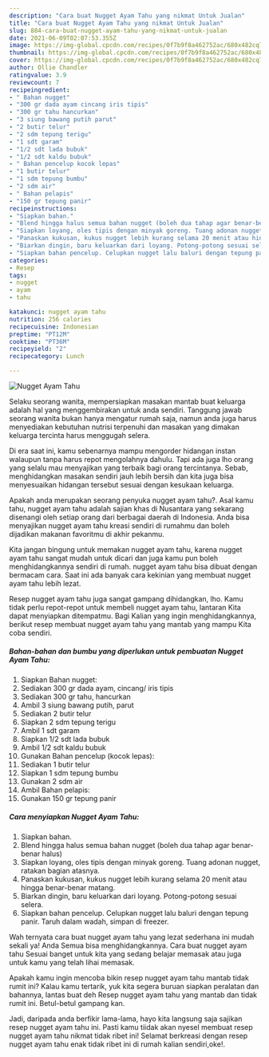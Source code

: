 ```yaml
---
description: "Cara buat Nugget Ayam Tahu yang nikmat Untuk Jualan"
title: "Cara buat Nugget Ayam Tahu yang nikmat Untuk Jualan"
slug: 884-cara-buat-nugget-ayam-tahu-yang-nikmat-untuk-jualan
date: 2021-06-09T02:07:53.355Z
image: https://img-global.cpcdn.com/recipes/0f7b9f8a462752ac/680x482cq70/nugget-ayam-tahu-foto-resep-utama.jpg
thumbnail: https://img-global.cpcdn.com/recipes/0f7b9f8a462752ac/680x482cq70/nugget-ayam-tahu-foto-resep-utama.jpg
cover: https://img-global.cpcdn.com/recipes/0f7b9f8a462752ac/680x482cq70/nugget-ayam-tahu-foto-resep-utama.jpg
author: Ollie Chandler
ratingvalue: 3.9
reviewcount: 7
recipeingredient:
- " Bahan nugget"
- "300 gr dada ayam cincang iris tipis"
- "300 gr tahu hancurkan"
- "3 siung bawang putih parut"
- "2 butir telur"
- "2 sdm tepung terigu"
- "1 sdt garam"
- "1/2 sdt lada bubuk"
- "1/2 sdt kaldu bubuk"
- " Bahan pencelup kocok lepas"
- "1 butir telur"
- "1 sdm tepung bumbu"
- "2 sdm air"
- " Bahan pelapis"
- "150 gr tepung panir"
recipeinstructions:
- "Siapkan bahan."
- "Blend hingga halus semua bahan nugget (boleh dua tahap agar benar-benar halus)"
- "Siapkan loyang, oles tipis dengan minyak goreng. Tuang adonan nugget, ratakan bagian atasnya."
- "Panaskan kukusan, kukus nugget lebih kurang selama 20 menit atau hingga benar-benar matang."
- "Biarkan dingin, baru keluarkan dari loyang. Potong-potong sesuai selera."
- "Siapkan bahan pencelup. Celupkan nugget lalu baluri dengan tepung panir. Taruh dalam wadah, simpan di freezer."
categories:
- Resep
tags:
- nugget
- ayam
- tahu

katakunci: nugget ayam tahu 
nutrition: 256 calories
recipecuisine: Indonesian
preptime: "PT12M"
cooktime: "PT36M"
recipeyield: "2"
recipecategory: Lunch

---
```



![Nugget Ayam Tahu](https://img-global.cpcdn.com/recipes/0f7b9f8a462752ac/680x482cq70/nugget-ayam-tahu-foto-resep-utama.jpg)

Selaku seorang wanita, mempersiapkan masakan mantab buat keluarga adalah hal yang menggembirakan untuk anda sendiri. Tanggung jawab seorang  wanita bukan hanya mengatur rumah saja, namun anda juga harus menyediakan kebutuhan nutrisi terpenuhi dan masakan yang dimakan keluarga tercinta harus menggugah selera.

Di era  saat ini, kamu sebenarnya mampu mengorder hidangan instan walaupun tanpa harus repot mengolahnya dahulu. Tapi ada juga lho orang yang selalu mau menyajikan yang terbaik bagi orang tercintanya. Sebab, menghidangkan masakan sendiri jauh lebih bersih dan kita juga bisa menyesuaikan hidangan tersebut sesuai dengan kesukaan keluarga. 



Apakah anda merupakan seorang penyuka nugget ayam tahu?. Asal kamu tahu, nugget ayam tahu adalah sajian khas di Nusantara yang sekarang disenangi oleh setiap orang dari berbagai daerah di Indonesia. Anda bisa menyajikan nugget ayam tahu kreasi sendiri di rumahmu dan boleh dijadikan makanan favoritmu di akhir pekanmu.

Kita jangan bingung untuk memakan nugget ayam tahu, karena nugget ayam tahu sangat mudah untuk dicari dan juga kamu pun boleh menghidangkannya sendiri di rumah. nugget ayam tahu bisa dibuat dengan bermacam cara. Saat ini ada banyak cara kekinian yang membuat nugget ayam tahu lebih lezat.

Resep nugget ayam tahu juga sangat gampang dihidangkan, lho. Kamu tidak perlu repot-repot untuk membeli nugget ayam tahu, lantaran Kita dapat menyiapkan ditempatmu. Bagi Kalian yang ingin menghidangkannya, berikut resep membuat nugget ayam tahu yang mantab yang mampu Kita coba sendiri.

<!--inarticleads1-->

##### Bahan-bahan dan bumbu yang diperlukan untuk pembuatan Nugget Ayam Tahu:

1. Siapkan  Bahan nugget:
1. Sediakan 300 gr dada ayam, cincang/ iris tipis
1. Sediakan 300 gr tahu, hancurkan
1. Ambil 3 siung bawang putih, parut
1. Sediakan 2 butir telur
1. Siapkan 2 sdm tepung terigu
1. Ambil 1 sdt garam
1. Siapkan 1/2 sdt lada bubuk
1. Ambil 1/2 sdt kaldu bubuk
1. Gunakan  Bahan pencelup (kocok lepas):
1. Sediakan 1 butir telur
1. Siapkan 1 sdm tepung bumbu
1. Gunakan 2 sdm air
1. Ambil  Bahan pelapis:
1. Gunakan 150 gr tepung panir




<!--inarticleads2-->

##### Cara menyiapkan Nugget Ayam Tahu:

1. Siapkan bahan.
1. Blend hingga halus semua bahan nugget (boleh dua tahap agar benar-benar halus)
1. Siapkan loyang, oles tipis dengan minyak goreng. Tuang adonan nugget, ratakan bagian atasnya.
1. Panaskan kukusan, kukus nugget lebih kurang selama 20 menit atau hingga benar-benar matang.
1. Biarkan dingin, baru keluarkan dari loyang. Potong-potong sesuai selera.
1. Siapkan bahan pencelup. Celupkan nugget lalu baluri dengan tepung panir. Taruh dalam wadah, simpan di freezer.




Wah ternyata cara buat nugget ayam tahu yang lezat sederhana ini mudah sekali ya! Anda Semua bisa menghidangkannya. Cara buat nugget ayam tahu Sesuai banget untuk kita yang sedang belajar memasak atau juga untuk kamu yang telah lihai memasak.

Apakah kamu ingin mencoba bikin resep nugget ayam tahu mantab tidak rumit ini? Kalau kamu tertarik, yuk kita segera buruan siapkan peralatan dan bahannya, lantas buat deh Resep nugget ayam tahu yang mantab dan tidak rumit ini. Betul-betul gampang kan. 

Jadi, daripada anda berfikir lama-lama, hayo kita langsung saja sajikan resep nugget ayam tahu ini. Pasti kamu tiidak akan nyesel membuat resep nugget ayam tahu nikmat tidak ribet ini! Selamat berkreasi dengan resep nugget ayam tahu enak tidak ribet ini di rumah kalian sendiri,oke!.

